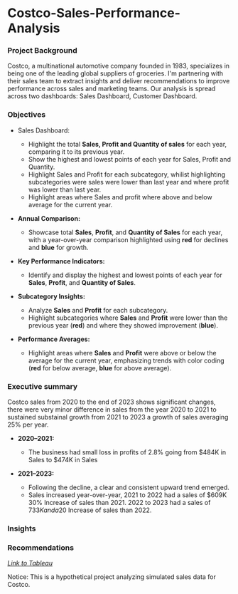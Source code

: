# Costco-Sales-Performance-Analysis

### Project Background 
Costco, a multinational automotive company founded in 1983, specializes in being one of the leading global suppliers of groceries. I'm partnering with their sales team to extract insights and deliver recommendations to improve performance across sales and marketing teams. Our analysis is spread across two dashboards: Sales Dashboard, Customer Dashboard.

### Objectives
- Sales Dashboard:
    - Highlight the total <b>Sales, Profit and Quantity of sales</b> for each year, comparing it to its previous year.
    - Show the highest and lowest points of each year for Sales, Profit and Quantity.
    - Highlight Sales and Profit for each subcategory, whilist highlighting subcategories were sales were lower than last year and where profit was lower than last year.
    - Highlight areas where Sales and profit where above and below average for the current year.
  
- **Annual Comparison:**  
  - Showcase total **Sales**, **Profit**, and **Quantity of Sales** for each year, with a year-over-year comparison highlighted using **red** for declines and **blue** for growth.  
- **Key Performance Indicators:**  
  - Identify and display the highest and lowest points of each year for **Sales**, **Profit**, and **Quantity of Sales**.  
- **Subcategory Insights:**  
  - Analyze **Sales** and **Profit** for each subcategory.  
  - Highlight subcategories where **Sales** and **Profit** were lower than the previous year (**red**) and where they showed improvement (**blue**).  
- **Performance Averages:**  
  - Highlight areas where **Sales** and **Profit** were above or below the average for the current year, emphasizing trends with color coding (**red** for below average, **blue** for above average). 

### Executive summary
Costco sales from 2020 to the end of 2023 shows significant changes, there were very minor difference in sales from the year 2020 to 2021 to sustained substainal growth from 2021 to 2023 a growth of sales averaging 25% per year.

- **2020–2021:**  
  - The business had small loss in profits of 2.8% going from $484K in Sales to $474K in Sales

- **2021–2023:**  
  - Following the decline, a clear and consistent upward trend emerged.  
  - Sales increased year-over-year, 2021 to 2022 had a sales of $609K 30% Increase of sales than 2021. 2022 to 2023 had a sales of $733K and a 20$ Increase of sales than 2022.

### Insights

### Recommendations

[*Link to Tableau*](https://public.tableau.com/app/profile/joshua.kagwanja/viz/Salesanalysis_17303262492110/SalesDashboard)

Notice: This is a hypothetical project analyzing simulated sales data for Costco.
